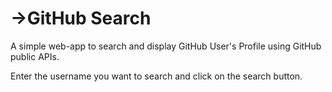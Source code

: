 # ->GitHub Search

A simple web-app to search and display GitHub User's Profile using GitHub public APIs.

Enter the username you want to search and click on the search button.